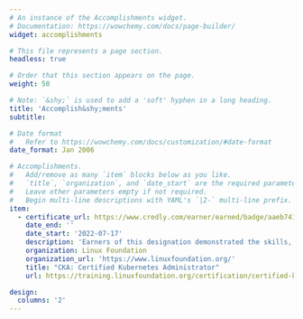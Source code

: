```yaml
---
# An instance of the Accomplishments widget.
# Documentation: https://wowchemy.com/docs/page-builder/
widget: accomplishments

# This file represents a page section.
headless: true

# Order that this section appears on the page.
weight: 50

# Note: `&shy;` is used to add a 'soft' hyphen in a long heading.
title: 'Accomplish&shy;ments'
subtitle:

# Date format
#   Refer to https://wowchemy.com/docs/customization/#date-format
date_format: Jan 2006

# Accomplishments.
#   Add/remove as many `item` blocks below as you like.
#   `title`, `organization`, and `date_start` are the required parameters.
#   Leave other parameters empty if not required.
#   Begin multi-line descriptions with YAML's `|2-` multi-line prefix.
item:
  - certificate_url: https://www.credly.com/earner/earned/badge/aaeb7412-fc5a-4146-a4b2-928721b5a3c9
    date_end: ''
    date_start: '2022-07-17'
    description: 'Earners of this designation demonstrated the skills, knowledge and competencies to perform the responsibilities of a Kubernetes Administrator. Earners demonstrated proficiency in Application Lifecycle Management, Installation, Configuration & Validation, Core Concepts, Networking, Scheduling, Security, Cluster Maintenance, Logging / Monitoring, Storage, and Troubleshooting'
    organization: Linux Foundation
    organization_url: 'https://www.linuxfoundation.org/'
    title: "CKA: Certified Kubernetes Administrator"
    url: https://training.linuxfoundation.org/certification/certified-kubernetes-administrator-cka/#domains

design:
  columns: '2'
---
```

